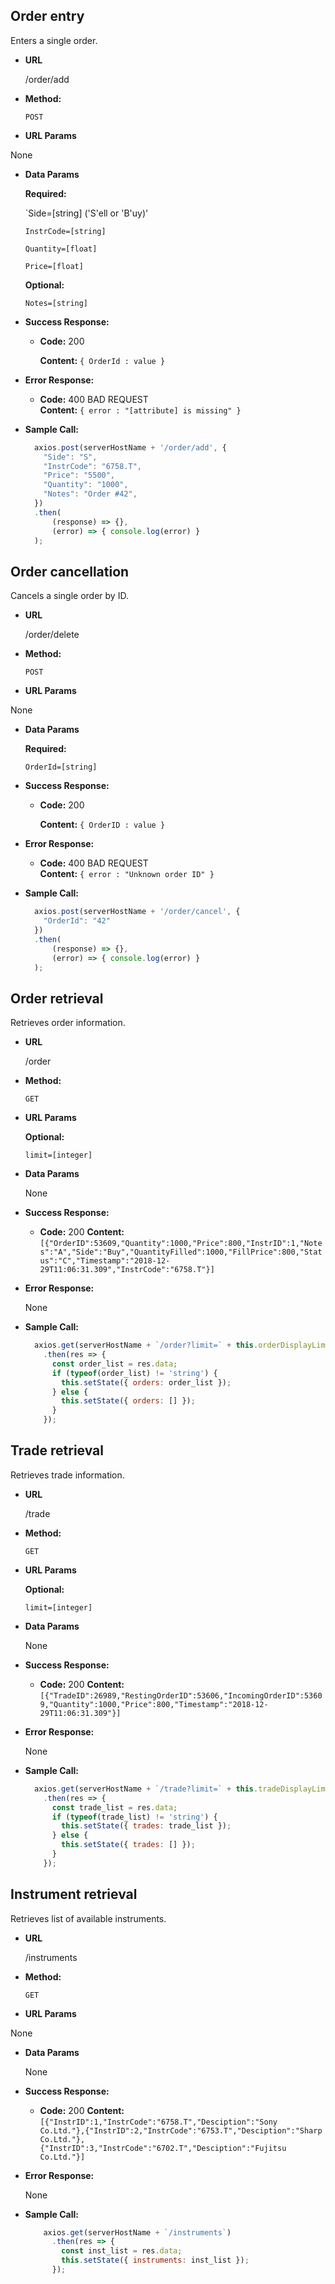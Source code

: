 **Order entry**
----
  Enters a single order.

* **URL**

  /order/add

* **Method:**

  `POST`

*  **URL Params**

  None

* **Data Params**

   **Required:**

   `Side=[string] ('S'ell or 'B'uy)'

   `InstrCode=[string]`

   `Quantity=[float]`

   `Price=[float]`

   **Optional:**

   `Notes=[string]`

* **Success Response:**

  * **Code:** 200

    **Content:** `{ OrderId : value }`

* **Error Response:**

  * **Code:** 400 BAD REQUEST <br />
    **Content:** `{ error : "[attribute] is missing" }`

* **Sample Call:**

  ```javascript
    axios.post(serverHostName + '/order/add', {
      "Side": "S",
      "InstrCode": "6758.T",
      "Price": "5500",
      "Quantity": "1000",
      "Notes": "Order #42",
    })
    .then(
        (response) => {},
        (error) => { console.log(error) }
    );
  ```

**Order cancellation**
----
  Cancels a single order by ID.

* **URL**

  /order/delete

* **Method:**

  `POST`

*  **URL Params**

  None

* **Data Params**

   **Required:**

   `OrderId=[string]`

* **Success Response:**

  * **Code:** 200

    **Content:** `{ OrderID : value }`

* **Error Response:**

  * **Code:** 400 BAD REQUEST <br />
    **Content:** `{ error : "Unknown order ID" }`

* **Sample Call:**

  ```javascript
    axios.post(serverHostName + '/order/cancel', {
      "OrderId": "42"
    })
    .then(
        (response) => {},
        (error) => { console.log(error) }
    );
  ```

**Order retrieval**
----
  Retrieves order information.

* **URL**

  /order

* **Method:**

  `GET`

*  **URL Params**

   **Optional:**

   `limit=[integer]`

* **Data Params**

  None

* **Success Response:**

  * **Code:** 200
    **Content:** `[{"OrderID":53609,"Quantity":1000,"Price":800,"InstrID":1,"Notes":"A","Side":"Buy","QuantityFilled":1000,"FillPrice":800,"Status":"C","Timestamp":"2018-12-29T11:06:31.309","InstrCode":"6758.T"}]`

* **Error Response:**

	None

* **Sample Call:**

  ```javascript
    axios.get(serverHostName + `/order?limit=` + this.orderDisplayLimit)
      .then(res => {
        const order_list = res.data;
        if (typeof(order_list) != 'string') {
          this.setState({ orders: order_list });
        } else {
          this.setState({ orders: [] });
        }
      });
  ```

**Trade retrieval**
----
  Retrieves trade information.

* **URL**

  /trade

* **Method:**

  `GET`

*  **URL Params**

   **Optional:**

   `limit=[integer]`

* **Data Params**

  None

* **Success Response:**

  * **Code:** 200
    **Content:** `[{"TradeID":26989,"RestingOrderID":53606,"IncomingOrderID":53609,"Quantity":1000,"Price":800,"Timestamp":"2018-12-29T11:06:31.309"}]`

* **Error Response:**

	None

* **Sample Call:**

  ```javascript
    axios.get(serverHostName + `/trade?limit=` + this.tradeDisplayLimit)
      .then(res => {
        const trade_list = res.data;
        if (typeof(trade_list) != 'string') {
          this.setState({ trades: trade_list });
        } else {
          this.setState({ trades: [] });
        }
      });
  ```

**Instrument retrieval**
----
  Retrieves list of available instruments.

* **URL**

  /instruments

* **Method:**

  `GET`

*  **URL Params**

  None

* **Data Params**

  None

* **Success Response:**

  * **Code:** 200
    **Content:** `[{"InstrID":1,"InstrCode":"6758.T","Desciption":"Sony Co.Ltd."},{"InstrID":2,"InstrCode":"6753.T","Desciption":"Sharp Co.Ltd."},{"InstrID":3,"InstrCode":"6702.T","Desciption":"Fujitsu Co.Ltd."}]`

* **Error Response:**

	None

* **Sample Call:**

  ```javascript
      axios.get(serverHostName + `/instruments`)
        .then(res => {
          const inst_list = res.data;
          this.setState({ instruments: inst_list });
        });
  ```
